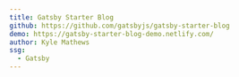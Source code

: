 ```yaml
---
title: Gatsby Starter Blog
github: https://github.com/gatsbyjs/gatsby-starter-blog
demo: https://gatsby-starter-blog-demo.netlify.com/
author: Kyle Mathews
ssg:
  - Gatsby
---
```

